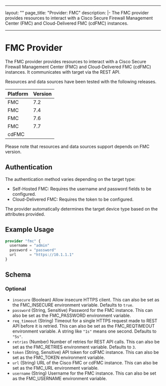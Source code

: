 
---
layout: ""
page_title: "Provider: FMC"
description: |-
  The FMC provider provides resources to interact with a Cisco Secure Firewall Management Center (FMC) and Cloud-Delivered FMC (cdFMC) instances.

---

# FMC Provider

The FMC provider provides resources to interact with a Cisco Secure Firewall Management Center (FMC) and Cloud-Delivered FMC (cdFMC) instances. It communicates with target via the REST API.

Resources and data sources have been tested with the following releases.

| Platform | Version |
| -------- | ------- |
| FMC      | 7.2     |
| FMC      | 7.4     |
| FMC      | 7.6     |
| FMC      | 7.7     |
| cdFMC    |         |

Please note that resources and data sources support depends on FMC version.

## Authentication

The authentication method varies depending on the target type:
- Self-Hosted FMC: Requires the username and password fields to be configured.
- Cloud-Delivered FMC: Requires the token to be configured.

The provider automatically determines the target device type based on the attributes provided.

## Example Usage

```terraform
provider "fmc" {
  username = "admin"
  password = "password"
  url      = "https://10.1.1.1"
}
```

<!-- schema generated by tfplugindocs -->
## Schema

### Optional

- `insecure` (Boolean) Allow insecure HTTPS client. This can also be set as the FMC_INSECURE environment variable. Defaults to `true`.
- `password` (String, Sensitive) Password for the FMC instance. This can also be set as the FMC_PASSWORD environment variable.
- `req_timeout` (String) Timeout for a single HTTPS request made to REST API before it is retried. This can also be set as the FMC_REQTIMEOUT environment variable. A string like `"1s"` means one second. Defaults to `"5s"`.
- `retries` (Number) Number of retries for REST API calls. This can also be set as the FMC_RETRIES environment variable. Defaults to `3`.
- `token` (String, Sensitive) API token for cdFMC instance. This can also be set as the FMC_TOKEN environment variable.
- `url` (String) URL of the Cisco FMC or cdFMC instance. This can also be set as the FMC_URL environment variable.
- `username` (String) Username for the FMC instance. This can also be set as the FMC_USERNAME environment variable.
